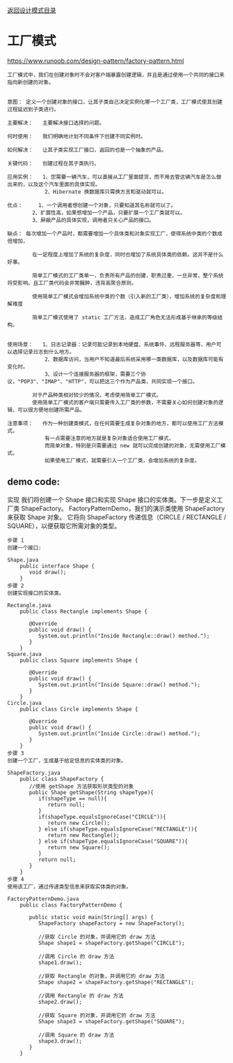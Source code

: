 <p>
    <a href="#" onclick="showITLearnPage('softdesign')">返回设计模式目录</a>
</p>

# 工厂模式

<a href="https://www.runoob.com/design-pattern/factory-pattern.html#" target="_blank">https://www.runoob.com/design-pattern/factory-pattern.html </a>

	工厂模式中，我们在创建对象时不会对客户端暴露创建逻辑，并且是通过使用一个共同的接口来指向新创建的对象。
	
	
	意图：	定义一个创建对象的接口，让其子类自己决定实例化哪一个工厂类，工厂模式使其创建过程延迟到子类进行。

	主要解决：	主要解决接口选择的问题。

	何时使用：	我们明确地计划不同条件下创建不同实例时。

	如何解决：	让其子类实现工厂接口，返回的也是一个抽象的产品。

	关键代码：	创建过程在其子类执行。

	应用实例： 	1、您需要一辆汽车，可以直接从工厂里面提货，而不用去管这辆汽车是怎么做出来的，以及这个汽车里面的具体实现。 
				2、Hibernate 换数据库只需换方言和驱动就可以。

	优点： 	1、一个调用者想创建一个对象，只要知道其名称就可以了。 
			2、扩展性高，如果想增加一个产品，只要扩展一个工厂类就可以。 
			3、屏蔽产品的具体实现，调用者只关心产品的接口。

	缺点：	每次增加一个产品时，都需要增加一个具体类和对象实现工厂，使得系统中类的个数成倍增加，
			
            在一定程度上增加了系统的复杂度，同时也增加了系统具体类的依赖。这并不是什么好事。
            
            简单工厂模式的工厂类单一，负责所有产品的创建，职责过重，一旦异常，整个系统将受影响。且工厂类代码会非常臃肿，违背高聚合原则。
            
            使用简单工厂模式会增加系统中类的个数（引入新的工厂类），增加系统的复杂度和理解难度

            简单工厂模式使用了 static 工厂方法，造成工厂角色无法形成基于继承的等级结构。


	使用场景： 	1、日志记录器：记录可能记录到本地硬盘、系统事件、远程服务器等，用户可以选择记录日志到什么地方。 
				2、数据库访问，当用户不知道最后系统采用哪一类数据库，以及数据库可能有变化时。 
				3、设计一个连接服务器的框架，需要三个协议，"POP3"、"IMAP"、"HTTP"，可以把这三个作为产品类，共同实现一个接口。
            
            对于产品种类相对较少的情况，考虑使用简单工厂模式。
            使用简单工厂模式的客户端只需要传入工厂类的参数，不需要关心如何创建对象的逻辑，可以很方便地创建所需产品。

	注意事项：	作为一种创建类模式，在任何需要生成复杂对象的地方，都可以使用工厂方法模式。
				有一点需要注意的地方就是复杂对象适合使用工厂模式，
				而简单对象，特别是只需要通过 new 就可以完成创建的对象，无需使用工厂模式。
				如果使用工厂模式，就需要引入一个工厂类，会增加系统的复杂度。

## demo code:

实现 我们将创建一个 Shape 接口和实现 Shape 接口的实体类。下一步是定义工厂类 ShapeFactory。 FactoryPatternDemo，我们的演示类使用 ShapeFactory 来获取 Shape 对象。 它将向
ShapeFactory 传递信息（CIRCLE / RECTANGLE / SQUARE），以便获取它所需对象的类型。

	步骤 1
	创建一个接口:

	Shape.java
		public interface Shape {
		   void draw();
		}
	步骤 2
	创建实现接口的实体类。

	Rectangle.java
		public class Rectangle implements Shape {
		 
		   @Override
		   public void draw() {
			  System.out.println("Inside Rectangle::draw() method.");
		   }
		}
	Square.java
		public class Square implements Shape {
		 
		   @Override
		   public void draw() {
			  System.out.println("Inside Square::draw() method.");
		   }
		}
	Circle.java
		public class Circle implements Shape {
		 
		   @Override
		   public void draw() {
			  System.out.println("Inside Circle::draw() method.");
		   }
		}
	步骤 3
	创建一个工厂，生成基于给定信息的实体类的对象。

	ShapeFactory.java
		public class ShapeFactory {
		   //使用 getShape 方法获取形状类型的对象
		   public Shape getShape(String shapeType){
			  if(shapeType == null){
				 return null;
			  }        
			  if(shapeType.equalsIgnoreCase("CIRCLE")){
				 return new Circle();
			  } else if(shapeType.equalsIgnoreCase("RECTANGLE")){
				 return new Rectangle();
			  } else if(shapeType.equalsIgnoreCase("SQUARE")){
				 return new Square();
			  }
			  return null;
		   }
		}
	步骤 4
	使用该工厂，通过传递类型信息来获取实体类的对象。

	FactoryPatternDemo.java
		public class FactoryPatternDemo {
		 
		   public static void main(String[] args) {
			  ShapeFactory shapeFactory = new ShapeFactory();
		 
			  //获取 Circle 的对象，并调用它的 draw 方法
			  Shape shape1 = shapeFactory.getShape("CIRCLE");
		 
			  //调用 Circle 的 draw 方法
			  shape1.draw();
		 
			  //获取 Rectangle 的对象，并调用它的 draw 方法
			  Shape shape2 = shapeFactory.getShape("RECTANGLE");
		 
			  //调用 Rectangle 的 draw 方法
			  shape2.draw();
		 
			  //获取 Square 的对象，并调用它的 draw 方法
			  Shape shape3 = shapeFactory.getShape("SQUARE");
		 
			  //调用 Square 的 draw 方法
			  shape3.draw();
		   }
		}
